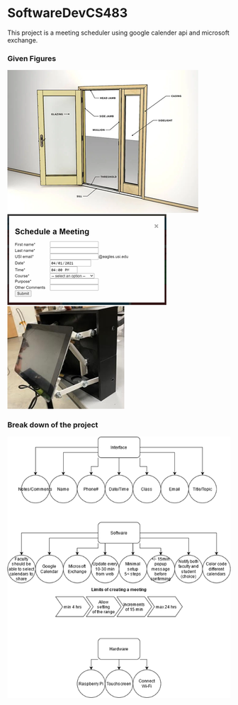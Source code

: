 # SoftwareDevCS483
This project is a meeting scheduler using google calender api and microsoft exchange.

### Given Figures
![](./Picture1.png)<br/>
![](./Picture2.png)<br/>
![](./Picture3.png)<br/>

### Break down of the project
![](./Flowchart_Project.png)
